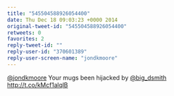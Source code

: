 ```yaml
---
title: "545504588926054400"
date: Thu Dec 18 09:03:23 +0000 2014
original-tweet-id: "545504588926054400"
retweets: 0
favorites: 2
reply-tweet-id: ""
reply-user-id: "370601389"
reply-user-screen-name: "jondkmoore"
---
```

<a href="https://twitter.com/jondkmoore">@jondkmoore</a> Your mugs been hijacked by <a href="https://twitter.com/big_dsmith">@big_dsmith</a> http://t.co/kMcf1alqlB
